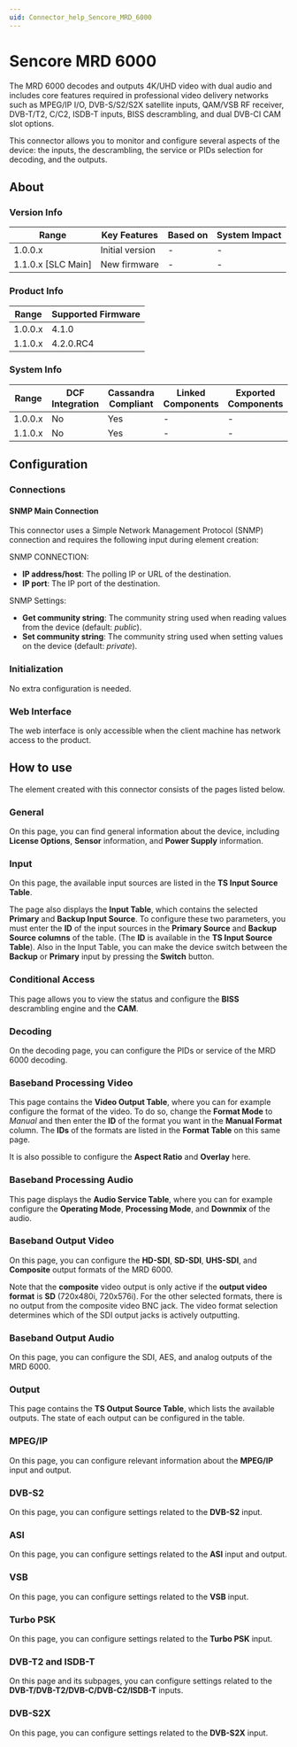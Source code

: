 ```yaml
---
uid: Connector_help_Sencore_MRD_6000
---
```


# Sencore MRD 6000

The MRD 6000 decodes and outputs 4K/UHD video with dual audio and includes core features required in professional video delivery networks such as MPEG/IP I/O, DVB-S/S2/S2X satellite inputs, QAM/VSB RF receiver, DVB-T/T2, C/C2, ISDB-T inputs, BISS descrambling, and dual DVB-CI CAM slot options.

This connector allows you to monitor and configure several aspects of the device: the inputs, the descrambling, the service or PIDs selection for decoding, and the outputs.

## About

### Version Info

| Range                | Key Features     | Based on     | System Impact     |
|----------------------|------------------|--------------|-------------------|
| 1.0.0.x              | Initial version  | \-           | \-                |
| 1.1.0.x \[SLC Main\] | New firmware     | \-           | \-                |

### Product Info

| Range     | Supported Firmware     |
|-----------|------------------------|
| 1.0.0.x   | 4.1.0                  |
| 1.1.0.x   | 4.2.0.RC4              |

### System Info

| Range     | DCF Integration     | Cassandra Compliant     | Linked Components     | Exported Components     |
|-----------|---------------------|-------------------------|-----------------------|-------------------------|
| 1.0.0.x   | No                  | Yes                     | \-                    | \-                      |
| 1.1.0.x   | No                  | Yes                     | \-                    | \-                      |

## Configuration

### Connections

#### SNMP Main Connection

This connector uses a Simple Network Management Protocol (SNMP) connection and requires the following input during element creation:

SNMP CONNECTION:

- **IP address/host**: The polling IP or URL of the destination.
- **IP port**: The IP port of the destination.

SNMP Settings:

- **Get community string**: The community string used when reading values from the device (default: *public*).
- **Set community string**: The community string used when setting values on the device (default: *private*).

### Initialization

No extra configuration is needed.

### Web Interface

The web interface is only accessible when the client machine has network access to the product.

## How to use

The element created with this connector consists of the pages listed below.

### General

On this page, you can find general information about the device, including **License Options**, **Sensor** information, and **Power Supply** information.

### Input

On this page, the available input sources are listed in the **TS Input Source Table**.

The page also displays the **Input Table**, which contains the selected **Primary** and **Backup Input Source**. To configure these two parameters, you must enter the **ID** of the input sources in the **Primary Source** and **Backup Source columns** of the table. (The **ID** is available in the **TS Input Source Table**). Also in the Input Table, you can make the device switch between the **Backup** or **Primary** input by pressing the **Switch** button.

### Conditional Access

This page allows you to view the status and configure the **BISS** descrambling engine and the **CAM**.

### Decoding

On the decoding page, you can configure the PIDs or service of the MRD 6000 decoding.

### Baseband Processing Video

This page contains the **Video Output Table**, where you can for example configure the format of the video. To do so, change the **Format Mode** to *Manual* and then enter the **ID** of the format you want in the **Manual Format** column. The **IDs** of the formats are listed in the **Format Table** on this same page.

It is also possible to configure the **Aspect Ratio** and **Overlay** here.

### Baseband Processing Audio

This page displays the **Audio Service Table**, where you can for example configure the **Operating Mode**, **Processing Mode**, and **Downmix** of the audio.

### Baseband Output Video

On this page, you can configure the **HD-SDI**, **SD-SDI**, **UHS-SDI**, and **Composite** output formats of the MRD 6000.

Note that the **composite** video output is only active if the **output video format** is **SD** (720x480i, 720x576i). For the other selected formats, there is no output from the composite video BNC jack. The video format selection determines which of the SDI output jacks is actively outputting.

### Baseband Output Audio

On this page, you can configure the SDI, AES, and analog outputs of the MRD 6000.

### Output

This page contains the **TS Output Source Table**, which lists the available outputs. The state of each output can be configured in the table.

### MPEG/IP

On this page, you can configure relevant information about the **MPEG/IP** input and output.

### DVB-S2

On this page, you can configure settings related to the **DVB-S2** input.

### ASI

On this page, you can configure settings related to the **ASI** input and output.

### VSB

On this page, you can configure settings related to the **VSB** input.

### Turbo PSK

On this page, you can configure settings related to the **Turbo PSK** input.

### DVB-T2 and ISDB-T

On this page and its subpages, you can configure settings related to the **DVB-T/DVB-T2/DVB-C/DVB-C2/ISDB-T** inputs.

### DVB-S2X

On this page, you can configure settings related to the **DVB-S2X** input.
